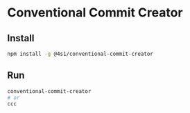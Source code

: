 # Conventional Commit Creator

## Install

```bash
npm install -g @4s1/conventional-commit-creator
```

## Run

```bash
conventional-commit-creator
# or
ccc
```
